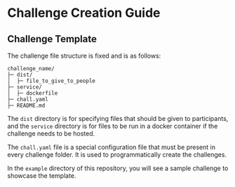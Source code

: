 # Challenge Creation Guide

## Challenge Template
The challenge file structure is fixed and is as follows:
```
challenge_name/
├─ dist/
│  ├─ file_to_give_to_people
├─ service/
│  ├─ dockerfile
├─ chall.yaml
├─ README.md
```

The `dist` directory is for specifying files that should be given to participants, and the `service` directory is for files to be run in a docker container if the challenge needs to be hosted.

The `chall.yaml` file is a special configuration file that must be present in every challenge folder. It is used to programmatically create the challenges.

In the `example` directory of this repository, you will see a sample challenge to showcase the template.
